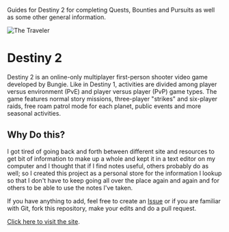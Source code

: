 Guides for Destiny 2 for completing Quests, Bounties and Pursuits as well as some other general information.

![The Traveler](https://github.com/Ras117Mike/Destiny2/blob/gh-pages/images/the_traveler.png) 
# Destiny 2

Destiny 2 is an online-only multiplayer first-person shooter video game developed by Bungie. Like in Destiny 1, activities are divided among player versus environment (PvE) and player versus player (PvP) game types. The game features normal story missions, three-player "strikes" and six-player raids, free roam patrol mode for each planet, public events and more seasonal activities.


## Why Do this?
I got tired of going back and forth between different site and resources to get bit of information to make up a whole and kept it in a text editor on my computer and I thought that if I find notes useful, others probably do as well; so I created this project as a personal store for the information I lookup so that I don't have to keep going all over the place again and again and for others to be able to use the notes I've taken.

If you have anything to add, feel free to create an [Issue](https://github.com/Ras117Mike/Destiny2/issues) or if you are familiar with Git, fork this repository, make your edits and do a pull request.

[Click here to visit the site](https://ras117mike.github.io/Destiny2/).
